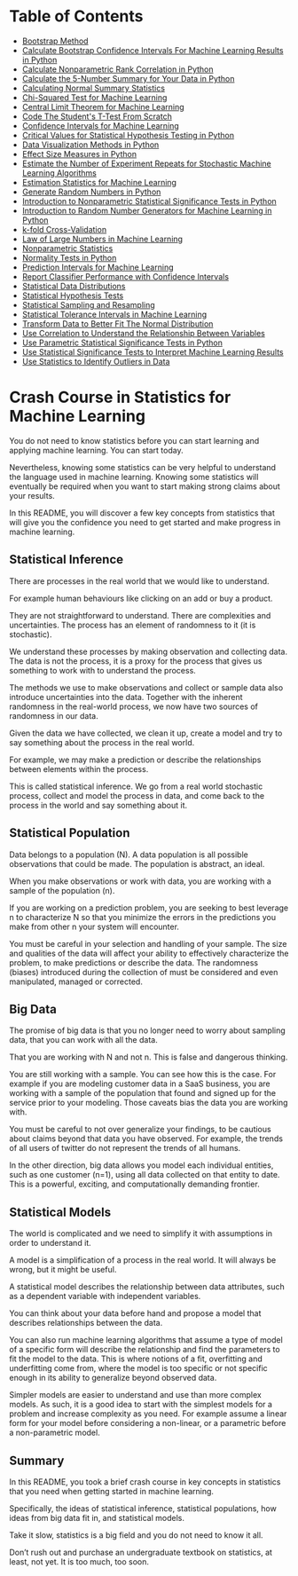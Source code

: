 # Table of Contents
* [Bootstrap Method](https://github.com/khanhnamle1994/applied-machine-learning/blob/master/Statistics/A_Gentle_Intro_to_the_Bootstrap_Method.ipynb)
* [Calculate Bootstrap Confidence Intervals For Machine Learning Results in Python](https://github.com/khanhnamle1994/applied-machine-learning/blob/master/Statistics/How_to_Calculate_Bootstrap_Confidence_Interval_for_ML_Results_in_Python.ipynb)
* [Calculate Nonparametric Rank Correlation in Python](https://github.com/khanhnamle1994/applied-machine-learning/blob/master/Statistics/How_to_Calculate_Nonparametric_Rank_Correlation_in_Python.ipynb)
* [Calculate the 5-Number Summary for Your Data in Python](https://github.com/khanhnamle1994/applied-machine-learning/blob/master/Statistics/How_to_Calculate_the_5_Number_Summary_for_your_data.ipynb)
* [Calculating Normal Summary Statistics](https://github.com/khanhnamle1994/applied-machine-learning/blob/master/Statistics/A_Gentle_Intro_to_Calculating_Normal_Summary_Stats.ipynb)
* [Chi-Squared Test for Machine Learning](https://github.com/khanhnamle1994/applied-machine-learning/blob/master/Statistics/A_Gentle_Intro_to_Chi_Squared_Test_for_ML.ipynb)
* [Central Limit Theorem for Machine Learning](https://github.com/khanhnamle1994/applied-machine-learning/blob/master/Statistics/A_Gentle_Intro_to_the_Central_Limit_Theorem_for_ML.ipynb)
* [Code The Student's T-Test From Scratch](https://github.com/khanhnamle1994/applied-machine-learning/blob/master/Statistics/how_to_code_t_test_from_scratch.ipynb)
* [Confidence Intervals for Machine Learning](https://github.com/khanhnamle1994/applied-machine-learning/blob/master/Statistics/Confidence_Intervals_for_ML.ipynb)
* [Critical Values for Statistical Hypothesis Testing in Python](https://github.com/khanhnamle1994/applied-machine-learning/blob/master/Statistics/Critical_Values_for_Statistical_Hypothesis_Testing_in_Python.ipynb)
* [Data Visualization Methods in Python](https://github.com/khanhnamle1994/applied-machine-learning/blob/master/Statistics/A_Gentle_Intro_to_Data_Visualization_Methods_in_Python.ipynb)
* [Effect Size Measures in Python](https://github.com/khanhnamle1994/applied-machine-learning/blob/master/Statistics/A_Gentle_Introduction_to_Effect_Size_Measures_in_Python.ipynb)
* [Estimate the Number of Experiment Repeats for Stochastic Machine Learning Algorithms](https://github.com/khanhnamle1994/applied-machine-learning/blob/master/Statistics/Estimate_the_Number_of_Experiment_Repeats_for_Stochastic_Machine_Learning_Algorithms.ipynb)
* [Estimation Statistics for Machine Learning](https://github.com/khanhnamle1994/applied-machine-learning/blob/master/Statistics/A_Gentle_Intro_to_Estimation_Stats_for_ML.ipynb)
* [Generate Random Numbers in Python](https://github.com/khanhnamle1994/applied-machine-learning/blob/master/Statistics/How_To_Generate_Random_Numbers_in_Python.ipynb)
* [Introduction to Nonparametric Statistical Significance Tests in Python](https://github.com/khanhnamle1994/applied-machine-learning/blob/master/Statistics/Intro_to_Nonparametric_Statistical_Significance_Tests_in_Python.ipynb)
* [Introduction to Random Number Generators for Machine Learning in Python](https://github.com/khanhnamle1994/applied-machine-learning/blob/master/Statistics/Intro_to_Random_Number_Generators_for_ML_in_Python.ipynb)
* [k-fold Cross-Validation](https://github.com/khanhnamle1994/applied-machine-learning/blob/master/Statistics/A_Gentle_Intro_to_k_fold_cross_validation.ipynb)
* [Law of Large Numbers in Machine Learning](https://github.com/khanhnamle1994/applied-machine-learning/blob/master/Statistics/A_Gentle_Intro_to_the_Law_of_Large_Numbers_in_ML.ipynb)
* [Nonparametric Statistics](https://github.com/khanhnamle1994/applied-machine-learning/blob/master/Statistics/A_Gentle_Intro_to_Nonparametric_Stats.ipynb)
* [Normality Tests in Python](https://github.com/khanhnamle1994/applied-machine-learning/blob/master/Statistics/A_Gentle_Intro_to_Normality_Tests_in_Python.ipynb)
* [Prediction Intervals for Machine Learning](https://github.com/khanhnamle1994/applied-machine-learning/blob/master/Statistics/Prediction_Intervals_for_ML.ipynb)
* [Report Classifier Performance with Confidence Intervals](https://github.com/khanhnamle1994/applied-machine-learning/blob/master/Statistics/How_to_Report_Classifier_Performance_with_Confidence_Intervals.ipynb)
* [Statistical Data Distributions](https://github.com/khanhnamle1994/applied-machine-learning/blob/master/Statistics/A_Gentle_Intro_to_Statistical_Data_Distributions.ipynb)
* [Statistical Hypothesis Tests](https://github.com/khanhnamle1994/applied-machine-learning/blob/master/Statistics/A_Gentle_Intro_to_Statistical_Hypothesis_Tests.ipynb)
* [Statistical Sampling and Resampling](https://github.com/khanhnamle1994/applied-machine-learning/blob/master/Statistics/A_Gentle_Intro_to_Statistical_Sampling_and_Resampling.ipynb)
* [Statistical Tolerance Intervals in Machine Learning](https://github.com/khanhnamle1994/applied-machine-learning/blob/master/Statistics/A_Gentle_Intro_to_Statistical_Tolerance_Intervals_in_ML.ipynb)
* [Transform Data to Better Fit The Normal Distribution](https://github.com/khanhnamle1994/applied-machine-learning/blob/master/Statistics/How_to_Transform_Data_to_Better_Fit_the_Normal_Distribution.ipynb)
* [Use Correlation to Understand the Relationship Between Variables](https://github.com/khanhnamle1994/applied-machine-learning/blob/master/Statistics/How_to_Use_Correlation_to_Understand_the_Relationship_Between_Variables.ipynb)
* [Use Parametric Statistical Significance Tests in Python](https://github.com/khanhnamle1994/applied-machine-learning/blob/master/Statistics/How_to_Use_Parametric_Statistical_Significance_Tests_in_Python.ipynb)
* [Use Statistical Significance Tests to Interpret Machine Learning Results](https://github.com/khanhnamle1994/applied-machine-learning/blob/master/Statistics/How_to_Use_Statistical_Significance_Tests_to_Interpret_ML_Results.ipynb)
* [Use Statistics to Identify Outliers in Data](https://github.com/khanhnamle1994/applied-machine-learning/blob/master/Statistics/How_to_Use_Stats_to_Identify_Outliers_in_Data.ipynb)

# Crash Course in Statistics for Machine Learning
You do not need to know statistics before you can start learning and applying machine learning. You can start today.

Nevertheless, knowing some statistics can be very helpful to understand the language used in machine learning. Knowing some statistics will eventually be required when you want to start making strong claims about your results.

In this README, you will discover a few key concepts from statistics that will give you the confidence you need to get started and make progress in machine learning.

## Statistical Inference
There are processes in the real world that we would like to understand.

For example human behaviours like clicking on an add or buy a product.

They are not straightforward to understand. There are complexities and uncertainties. The process has an element of randomness to it (it is stochastic).

We understand these processes by making observation and collecting data. The data is not the process, it is a proxy for the process that gives us something to work with to understand the process.

The methods we use to make observations and collect or sample data also introduce uncertainties into the data. Together with the inherent randomness in the real-world process, we now have two sources of randomness in our data.

Given the data we have collected, we clean it up, create a model and try to say something about the process in the real world.

For example, we may make a prediction or describe the relationships between elements within the process.

This is called statistical inference. We go from a real world stochastic process, collect and model the process in data, and come back to the process in the world and say something about it.

## Statistical Population
Data belongs to a population (N). A data population is all possible observations that could be made. The population is abstract, an ideal.

When you make observations or work with data, you are working with a sample of the population (n).

If you are working on a prediction problem, you are seeking to best leverage n to characterize N so that you minimize the errors in the predictions you make from other n your system will encounter.

You must be careful in your selection and handling of your sample. The size and qualities of the data will affect your ability to effectively characterize the problem, to make predictions or describe the data. The randomness (biases) introduced during the collection of must be considered and even manipulated, managed or corrected.

## Big Data
The promise of big data is that you no longer need to worry about sampling data, that you can work with all the data.

That you are working with N and not n. This is false and dangerous thinking.

You are still working with a sample. You can see how this is the case. For example if you are modeling customer data in a SaaS business, you are working with a sample of the population that found and signed up for the service prior to your modeling. Those caveats bias the data you are working with.

You must be careful to not over generalize your findings, to be cautious about claims beyond that data you have observed. For example, the trends of all users of twitter do not represent the trends of all humans.

In the other direction, big data allows you model each individual entities, such as one customer (n=1), using all data collected on that entity to date. This is a powerful, exciting, and computationally demanding frontier.

## Statistical Models
The world is complicated and we need to simplify it with assumptions in order to understand it.

A model is a simplification of a process in the real world. It will always be wrong, but it might be useful.

A statistical model describes the relationship between data attributes, such as a dependent variable with independent variables.

You can think about your data before hand and propose a model that describes relationships between the data.

You can also run machine learning algorithms that assume a type of model of a specific form will describe the relationship and find the parameters to fit the model to the data. This is where notions of a fit, overfitting and underfitting come from, where the model is too specific or not specific enough in its ability to generalize beyond observed data.

Simpler models are easier to understand and use than more complex models. As such, it is a good idea to start with the simplest models for a problem and increase complexity as you need. For example assume a linear form for your model before considering a non-linear, or a parametric before a non-parametric model.

## Summary
In this README, you took a brief crash course in key concepts in statistics that you need when getting started in machine learning.

Specifically, the ideas of statistical inference, statistical populations, how ideas from big data fit in, and statistical models.

Take it slow, statistics is a big field and you do not need to know it all.

Don’t rush out and purchase an undergraduate textbook on statistics, at least, not yet. It is too much, too soon.
